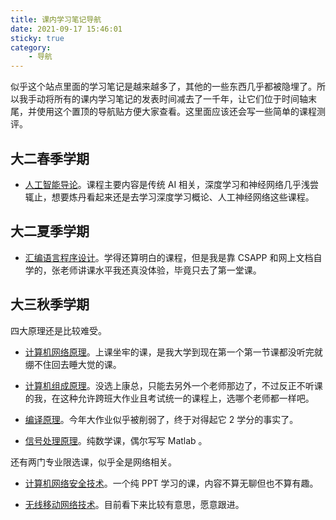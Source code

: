 ```yaml
---
title: 课内学习笔记导航
date: 2021-09-17 15:46:01
sticky: true
category:
    - 导航
---
```


似乎这个站点里面的学习笔记是越来越多了，其他的一些东西几乎都被隐埋了。所以我手动将所有的课内学习笔记的发表时间减去了一千年，让它们位于时间轴末尾，并使用这个置顶的导航贴方便大家查看。这里面应该还会写一些简单的课程测评。

<!-- more -->

## 大二春季学期

- [人工智能导论](/1021/06/16/note-of-iai)。课程主要内容是传统 AI 相关，深度学习和神经网络几乎浅尝辄止，想要炼丹看起来还是去学习深度学习概论、人工神经网络这些课程。

## 大二夏季学期

- [汇编语言程序设计](/1021/08/09/note-of-asm)。学得还算明白的课程，但是我是靠 CSAPP 和网上文档自学的，张老师讲课水平我还真没体验，毕竟只去了第一堂课。

## 大三秋季学期

四大原理还是比较难受。

- [计算机网络原理](/1021/09/13/note-of-net)。上课坐牢的课，是我大学到现在第一个第一节课都没听完就绷不住回去睡大觉的课。

- [计算机组成原理](/1021/09/14/note-of-pcc)。没选上康总，只能去另外一个老师那边了，不过反正不听课的我，在这种允许跨班大作业且考试统一的课程上，选哪个老师都一样吧。

- [编译原理](/1021/09/14/note-of-dc)。今年大作业似乎被削弱了，终于对得起它 2 学分的事实了。

- [信号处理原理](/1021/09/14/note-of-dsp)。纯数学课，偶尔写写 Matlab 。

还有两门专业限选课，似乎全是网络相关。

- [计算机网络安全技术](/1021/09/17/note-of-nst)。一个纯 PPT 学习的课，内容不算无聊但也不算有趣。

- [无线移动网络技术](/1021/09/17/note-of-mnt)。目前看下来比较有意思，愿意跟进。